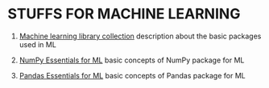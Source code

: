 # STUFFS FOR MACHINE LEARNING

1. [Machine learning library collection](https://github.com/GSelvakumar/ml/blob/main/ML_lib_collection.ipynb) description about the basic packages used in ML

2. [NumPy Essentials for ML](https://github.com/GSelvakumar/ml/blob/main/numpy_essentials.ipynb) basic concepts of NumPy package for ML

3. [Pandas Essentials for ML](https://github.com/GSelvakumar/ml/blob/main/pandas_essentials.ipynb) basic concepts of Pandas package for ML
